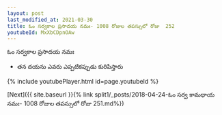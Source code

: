 ```yaml
---
layout: post
last_modified_at: 2021-03-30
title: ఓం సర్వకాల ప్రసాదయ నమః- 1008 రోజుల తపస్సులో రోజు  252
youtubeId: MxXbCDpnOAw
---
```

 
 
 ఓం సర్వకాల ప్రసాదయ నమః  
 
 -  తన దయను ఎవరు ఎప్పటికప్పుడు కురిపిస్తారు 
 
  
 
  
 
 
 
 
 
 


{% include youtubePlayer.html id=page.youtubeId %}
 
[Next]({{ site.baseurl }}{% link  split1/_posts/2018-04-24-ఓం సర్వ కామధాయ నమః- 1008 రోజుల తపస్సులో రోజు  251.md%})
 
